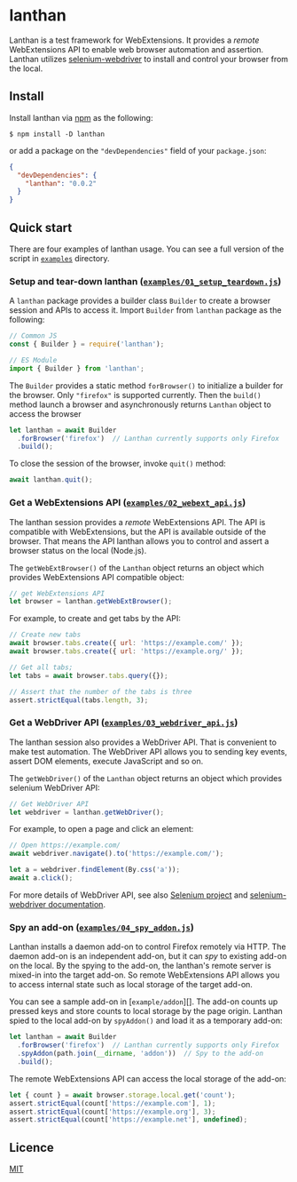 # lanthan

Lanthan is a test framework for WebExtensions.  It provides a *remote*
WebExtensions API to enable web browser automation and assertion.  Lanthan
utilizes [selenium-webdriver][] to install and control your browser from the
local.

## Install

Install lanthan via [npm][] as the following:

```shell
$ npm install -D lanthan
```

or add a package on the `"devDependencies"` field of your `package.json`:

```json
{
  "devDependencies": {
    "lanthan": "0.0.2"
  }
}
```

## Quick start

There are four examples of lanthan usage.  You can see a full version of the
script in [`examples`][examples] directory.

### Setup and tear-down lanthan ([`examples/01_setup_teardown.js`][01_setup_teardown.js])

A `lanthan` package provides a builder class `Builder` to create a browser
session and APIs to access it.  Import `Builder` from `lanthan` package as the
following:

```javascript
// Common JS
const { Builder } = require('lanthan');

// ES Module
import { Builder } from 'lanthan';
```

The `Builder` provides a static method `forBrowser()` to initialize a builder
for the browser.  Only `"firefox"` is supported currently.  Then the `build()`
method launch a browser and asynchronously returns `Lanthan` object to access
the browser

```javascript
let lanthan = await Builder
  .forBrowser('firefox')  // Lanthan currently supports only Firefox
  .build();
```

To close the session of the browser, invoke `quit()` method:

```javascript
await lanthan.quit();
```

### Get a WebExtensions API ([`examples/02_webext_api.js`][02_webext_api.js])

The lanthan session provides a *remote* WebExtensions API.  The API is
compatible with WebExtensions, but the API is available outside of the browser.
That means the API lanthan allows you to control and assert a browser status on
the local (Node.js).

The `getWebExtBrowser()` of the `Lanthan` object returns an object which
provides WebExtensions API compatible object:

```javascript
// get WebExtensions API
let browser = lanthan.getWebExtBrowser();
```

For example, to create and get tabs by the API:

```javascript
// Create new tabs
await browser.tabs.create({ url: 'https://example.com/' });
await browser.tabs.create({ url: 'https://example.org/' });

// Get all tabs;
let tabs = await browser.tabs.query({});

// Assert that the number of the tabs is three
assert.strictEqual(tabs.length, 3);
```

### Get a WebDriver API ([`examples/03_webdriver_api.js`][03_webdriver_api.js])

The lanthan session also provides a WebDriver API.  That is convenient to make
test automation.  The WebDriver API allows you to sending key events, assert
DOM elements, execute JavaScript and so on.

The `getWebDriver()` of the `Lanthan` object returns an object which
provides selenium WebDriver API:

```javascript
// Get WebDriver API
let webdriver = lanthan.getWebDriver();
```

For example, to open a page and click an element:

```javascript
// Open https://example.com/
await webdriver.navigate().to('https://example.com/');

let a = webdriver.findElement(By.css('a'));
await a.click();
```

For more details of WebDriver API, see also [Selenium project][selenium-project-document]
and [selenium-webdriver documentation][selenium-webdriver-javascript-document].

### Spy an add-on ([`examples/04_spy_addon.js`][04_spy_addon.js])

Lanthan installs a daemon add-on to control Firefox remotely via HTTP.  The
daemon add-on is an independent add-on, but it can *spy* to existing add-on on
the local.  By the spying to the add-on, the lanthan's remote server is
mixed-in into the target add-on.  So remote WebExtensions API allows you to
access internal state such as local storage of the target add-on.

You can see a sample add-on in [`example/addon`][].  The add-on counts up
pressed keys and store counts to local storage by the page origin.  Lanthan
spied to the local add-on by `spyAddon()` and load it as a temporary add-on:

```javascript
let lanthan = await Builder
  .forBrowser('firefox')  // Lanthan currently supports only Firefox
  .spyAddon(path.join(__dirname, 'addon'))  // Spy to the add-on
  .build();
```

The remote WebExtensions API can access the local storage of the add-on:

```javascript
let { count } = await browser.storage.local.get('count');
assert.strictEqual(count['https://example.com'], 1);
assert.strictEqual(count['https://example.org'], 3);
assert.strictEqual(count['https://example.net'], undefined);
```

## Licence

[MIT][LICENCE]

[selenium-webdriver]: https://github.com/SeleniumHQ/selenium
[npm]: https://www.npmjs.com/package/lanthan
[selenium-project-document]: https://www.seleniumhq.org/docs/
[selenium-webdriver-javascript-document]: https://seleniumhq.github.io/selenium/docs/api/javascript/module/selenium-webdriver/

[examples]: https://github.com/ueokande/lanthan/blob/master/examples/
[examples/addon]: https://github.com/ueokande/lanthan/blob/master/examples/addon
[01_setup_teardown.js]: https://github.com/ueokande/lanthan/blob/master/examples/01_setup_teardown.js
[02_webext_api.js]: https://github.com/ueokande/lanthan/blob/master/examples/02_webext_api.js
[03_webdriver_api.js]: https://github.com/ueokande/lanthan/blob/master/examples/03_webdriver_api.js
[04_spy_addon.js]: https://github.com/ueokande/lanthan/blob/master/examples/04_spy_addon.js
[LICENCE]: https://github.com/ueokande/lanthan/blob/master/LICENCE
